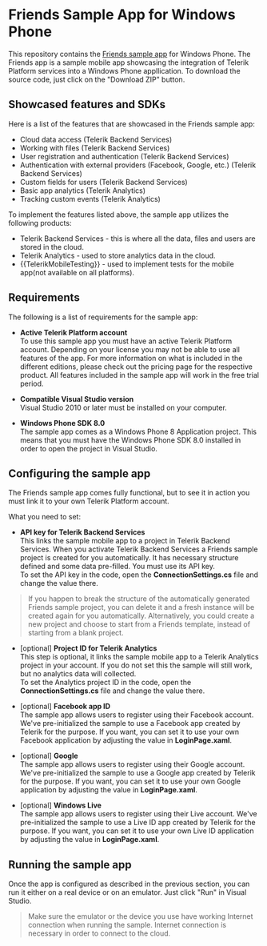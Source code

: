 Friends Sample App for Windows Phone
=============================
This repository contains the [Friends sample app](http://docs.telerik.com/platform/backend-services/samples/friends/friends-sample) for Windows Phone. The Friends app is a sample mobile app showcasing the integration of Telerik Platform services into a Windows Phone appllication. To download the source code, just click on the "Download ZIP" button.

## Showcased features and SDKs

Here is a list of the features that are showcased in the Friends sample app:

- Cloud data access (Telerik Backend Services)
- Working with files (Telerik Backend Services)
- User registration and authentication (Telerik Backend Services)
- Authentication with external providers (Facebook, Google, etc.) (Telerik Backend Services)
- Custom fields for users (Telerik Backend Services)
- Basic app analytics (Telerik Analytics)
- Tracking custom events (Telerik Analytics)

To implement the features listed above, the sample app utilizes the following products:

- Telerik Backend Services - this is where all the data, files and users are stored in the cloud.
- Telerik Analytics - used to store analytics data in the cloud.
- {{TelerikMobileTesting}} - used to implement tests for the mobile app(not available on all platforms).

## Requirements  

The following is a list of requirements for the sample app:

- **Active Telerik Platform account**  
To use this sample app you must have an active Telerik Platform account. Depending on your license you may not be able to use all features of the app. For more information on what is included in the different editions, please check out the pricing page for the respective product. All features included in the sample app will work in the free trial period.

- **Compatible Visual Studio version**  
Visual Studio 2010 or later must be installed on your computer.

- **Windows Phone SDK 8.0**  
The sample app comes as a Windows Phone 8 Application project. This means that you must have the Windows Phone SDK 8.0 installed in order to open the project in Visual Studio.

## Configuring the sample app
The Friends sample app comes fully functional, but to see it in action you must link it to your own Telerik Platform account.

What you need to set:

- **API key for Telerik Backend Services**  
This links the sample mobile app to a project in Telerik Backend Services. When you activate Telerik Backend Services a Friends sample project is created for you automatically. It has necessary structure defined and some data pre-filled. You must use its API key.  
To set the API key in the code, open the **ConnectionSettings.cs** file and change the value there.
> If you happen to break the structure of the automatically generated Friends sample project, you can delete it and a fresh instance will be created again for you automatically. Alternatively, you could create a new project and choose to start from a Friends template, instead of starting from a blank project.

- [optional] **Project ID for Telerik Analytics**  
This step is optional, it links the sample mobile app to a Telerik Analytics project in your account. If you do not set this the sample will still work, but no analytics data will collected.  
To set the Analytics project ID in the code, open the **ConnectionSettings.cs** file and change the value there.

- [optional] **Facebook app ID**  
The sample app allows users to register using their Facebook account. We've pre-initialized the sample to use a Facebook app created by Telerik for the purpose. If you want, you can set it to use your own Facebook application by adjusting the value in **LoginPage.xaml**.

- [optional] **Google**  
The sample app allows users to register using their Google account. We've pre-initialized the sample to use a Google app created by Telerik for the purpose. If you want, you can set it to use your own Google application by adjusting the value in **LoginPage.xaml**.

- [optional] **Windows Live**  
The sample app allows users to register using their Live account. We've pre-initialized the sample to use a Live ID app created by Telerik for the purpose. If you want, you can set it to use your own Live ID application by adjusting the value in **LoginPage.xaml**.

## Running the sample app
Once the app is configured as described in the previous section, you can run it either on a real device or on an emulator. Just click "Run" in Visual Studio.

> Make sure the emulator or the device you use have working Internet connection when running the sample. Internet connection is necessary in order to connect to the cloud.

